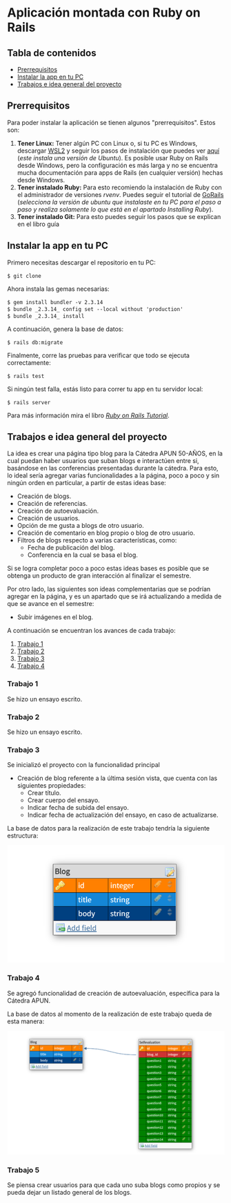 # Aplicación montada con Ruby on Rails

## Tabla de contenidos

- [Prerrequisitos](#prerrequisitos)
- [Instalar la app en tu PC](#instalar-la-app-en-tu-pc)
- [Trabajos e idea general del proyecto](#trabajos-e-idea-general-del-proyecto)

## Prerrequisitos

Para poder instalar la aplicación se tienen algunos "prerrequisitos". Estos son:

1. **Tener Linux:** Tener algún PC con Linux o, si tu PC es Windows, descargar [WSL2](https://ubuntu.com/tutorials/install-ubuntu-on-wsl2-on-windows-10) y seguir los pasos de instalación que puedes ver [aquí](https://docs.microsoft.com/en-us/windows/wsl/install) (_este instala una versión de Ubuntu_). Es posible usar Ruby on Rails desde Windows, pero la configuración es más larga y no se encuentra mucha documentación para apps de Rails (en cualquier versión) hechas desde Windows.
2. **Tener instalado Ruby:** Para esto recomiendo la instalación de Ruby con el administrador de versiones _rvenv_. Puedes seguir el tutorial de [GoRails](https://gorails.com/setup/ubuntu/20.04) (_selecciona la versión de ubuntu que instalaste en tu PC para el paso a paso y realiza solamente lo que está en el apartado Installing Ruby_).
3. **Tener instalado Git:** Para esto puedes seguir los pasos que se explican en el libro guía

## Instalar la app en tu PC

Primero necesitas descargar el repositorio en tu PC:

```
$ git clone
```

Ahora instala las gemas necesarias:

```
$ gem install bundler -v 2.3.14
$ bundle _2.3.14_ config set --local without 'production'
$ bundle _2.3.14_ install
```

A continuación, genera la base de datos:

```
$ rails db:migrate
```

Finalmente, corre las pruebas para verificar que todo se ejecuta correctamente:

```
$ rails test
```

Si ningún test falla, estás listo para correr tu app en tu servidor local:

```
$ rails server
```

Para más información mira el libro [_Ruby on Rails Tutorial_](https://www.railstutorial.org/book).

## Trabajos e idea general del proyecto

La idea es crear una página tipo blog para la Cátedra APUN 50-AÑOS, en la cual puedan haber usuarios que suban blogs e interactúen entre si, basándose en las conferencias presentadas durante la cátedra. Para esto, lo ideal sería agregar varias funcionalidades a la página, poco a poco y sin ningún orden en particular, a partir de estas ideas base:

- Creación de blogs.
- Creación de referencias.
- Creación de autoevaluación.
- Creación de usuarios.
- Opción de me gusta a blogs de otro usuario.
- Creación de comentario en blog propio o blog de otro usuario.
- Filtros de blogs respecto a varias características, como:
  - Fecha de publicación del blog.
  - Conferencia en la cual se basa el blog.

Si se logra completar poco a poco estas ideas bases es posible que se obtenga un producto de gran interacción al finalizar el semestre.

Por otro lado, las siguientes son ideas complementarias que se podrían agregar en la página, y es un apartado que se irá actualizando a medida de que se avance en el semestre:

- Subir imágenes en el blog.

A continuación se encuentran los avances de cada trabajo:

1. [Trabajo 1](#trabajo-1)
2. [Trabajo 2](#trabajo-2)
3. [Trabajo 3](#trabajo-3)
4. [Trabajo 4](#trabajo-4)

### Trabajo 1

Se hizo un ensayo escrito.

### Trabajo 2

Se hizo un ensayo escrito.

### Trabajo 3

Se inicializó el proyecto con la funcionalidad principal

- Creación de blog referente a la última sesión vista, que cuenta con las siguientes propiedades:
  - Crear título.
  - Crear cuerpo del ensayo.
  - Indicar fecha de subida del ensayo.
  - Indicar fecha de actualización del ensayo, en caso de actualizarse.

La base de datos para la realización de este trabajo tendría la siguiente estructura:

![work_3_db](/app/assets/images/db3.png)

### Trabajo 4

Se agregó funcionalidad de creación de autoevaluación, específica para la Cátedra APUN.

La base de datos al momento de la realización de este trabajo queda de esta manera:

![work_4_db](/app/assets/images/db4.png)

### Trabajo 5

Se piensa crear usuarios para que cada uno suba blogs como propios y se pueda dejar un listado general de los blogs.
